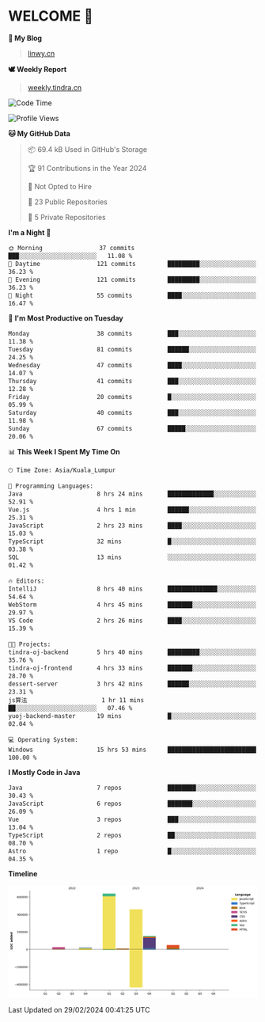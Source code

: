 # WELCOME 👋

**🐶 My Blog**
> [linwy.cn](linwy.cn)

**🕊️ Weekly Report**
> [weekly.tindra.cn](weekly.tindra.cn)
<!--START_SECTION:waka-->
![Code Time](http://img.shields.io/badge/Code%20Time-851%20hrs%208%20mins-blue)

![Profile Views](http://img.shields.io/badge/Profile%20Views-0-blue)

**🐱 My GitHub Data** 

> 📦 69.4 kB Used in GitHub's Storage 
 > 
> 🏆 91 Contributions in the Year 2024
 > 
> 🚫 Not Opted to Hire
 > 
> 📜 23 Public Repositories 
 > 
> 🔑 5 Private Repositories 
 > 
**I'm a Night 🦉** 

```text
🌞 Morning                37 commits          ███░░░░░░░░░░░░░░░░░░░░░░   11.08 % 
🌆 Daytime                121 commits         █████████░░░░░░░░░░░░░░░░   36.23 % 
🌃 Evening                121 commits         █████████░░░░░░░░░░░░░░░░   36.23 % 
🌙 Night                  55 commits          ████░░░░░░░░░░░░░░░░░░░░░   16.47 % 
```
📅 **I'm Most Productive on Tuesday** 

```text
Monday                   38 commits          ███░░░░░░░░░░░░░░░░░░░░░░   11.38 % 
Tuesday                  81 commits          ██████░░░░░░░░░░░░░░░░░░░   24.25 % 
Wednesday                47 commits          ████░░░░░░░░░░░░░░░░░░░░░   14.07 % 
Thursday                 41 commits          ███░░░░░░░░░░░░░░░░░░░░░░   12.28 % 
Friday                   20 commits          █░░░░░░░░░░░░░░░░░░░░░░░░   05.99 % 
Saturday                 40 commits          ███░░░░░░░░░░░░░░░░░░░░░░   11.98 % 
Sunday                   67 commits          █████░░░░░░░░░░░░░░░░░░░░   20.06 % 
```


📊 **This Week I Spent My Time On** 

```text
🕑︎ Time Zone: Asia/Kuala_Lumpur

💬 Programming Languages: 
Java                     8 hrs 24 mins       █████████████░░░░░░░░░░░░   52.91 % 
Vue.js                   4 hrs 1 min         ██████░░░░░░░░░░░░░░░░░░░   25.31 % 
JavaScript               2 hrs 23 mins       ████░░░░░░░░░░░░░░░░░░░░░   15.03 % 
TypeScript               32 mins             █░░░░░░░░░░░░░░░░░░░░░░░░   03.38 % 
SQL                      13 mins             ░░░░░░░░░░░░░░░░░░░░░░░░░   01.42 % 

🔥 Editors: 
IntelliJ                 8 hrs 40 mins       ██████████████░░░░░░░░░░░   54.64 % 
WebStorm                 4 hrs 45 mins       ███████░░░░░░░░░░░░░░░░░░   29.97 % 
VS Code                  2 hrs 26 mins       ████░░░░░░░░░░░░░░░░░░░░░   15.39 % 

🐱‍💻 Projects: 
tindra-oj-backend        5 hrs 40 mins       █████████░░░░░░░░░░░░░░░░   35.76 % 
tindra-oj-frontend       4 hrs 33 mins       ███████░░░░░░░░░░░░░░░░░░   28.70 % 
dessert-server           3 hrs 42 mins       ██████░░░░░░░░░░░░░░░░░░░   23.31 % 
js算法                     1 hr 11 mins        ██░░░░░░░░░░░░░░░░░░░░░░░   07.46 % 
yuoj-backend-master      19 mins             █░░░░░░░░░░░░░░░░░░░░░░░░   02.04 % 

💻 Operating System: 
Windows                  15 hrs 53 mins      █████████████████████████   100.00 % 
```

**I Mostly Code in Java** 

```text
Java                     7 repos             ████████░░░░░░░░░░░░░░░░░   30.43 % 
JavaScript               6 repos             ███████░░░░░░░░░░░░░░░░░░   26.09 % 
Vue                      3 repos             ███░░░░░░░░░░░░░░░░░░░░░░   13.04 % 
TypeScript               2 repos             ██░░░░░░░░░░░░░░░░░░░░░░░   08.70 % 
Astro                    1 repo              █░░░░░░░░░░░░░░░░░░░░░░░░   04.35 % 
```



**Timeline**

![Lines of Code chart](https://raw.githubusercontent.com/rieraa/rieraa/main/assets/bar_graph.png)


 Last Updated on 29/02/2024 00:41:25 UTC
<!--END_SECTION:waka-->
